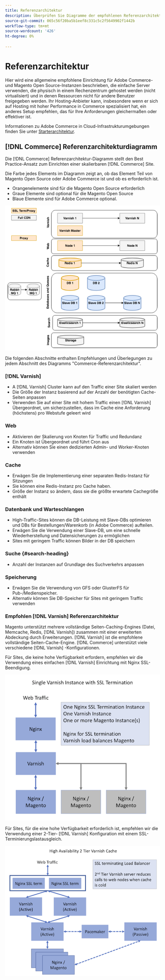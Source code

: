 ```yaml
---
title: Referenzarchitektur
description: Überprüfen Sie Diagramme der empfohlenen Referenzarchitektur für Adobe Commerce- und Magento Open Source-Implementierungen.
source-git-commit: 065c56f20ba5b1eef8c331c5c2f5649902f1442b
workflow-type: tm+mt
source-wordcount: '426'
ht-degree: 0%

---
```



# Referenzarchitektur

Hier wird eine allgemeine empfohlene Einrichtung für Adobe Commerce- und Magento Open Source-Instanzen beschrieben, die einfache Server verwenden, die physisch in einem Rechenzentrum gehostet werden (nicht virtualisiert) und in denen Ressourcen nicht für andere Benutzer freigegeben werden. Ihr Hosting-Anbieter kann, insbesondere wenn er sich auf Hosting mit hoher Performance in Commerce spezialisiert hat, ein anderes Setup empfehlen, das für Ihre Anforderungen gleichermaßen oder effektiver ist.

Informationen zu Adobe Commerce in Cloud-Infrastrukturumgebungen finden Sie unter [Starterarchitektur](https://devdocs.magento.com/cloud/architecture/starter-architecture.html).

## [!DNL Commerce] Referenzarchitekturdiagramm

Die [!DNL Commerce] Referenzarchitektur-Diagramm stellt den Best Practice-Ansatz zum Einrichten einer skalierbaren [!DNL Commerce] Site.

Die Farbe jedes Elements im Diagramm zeigt an, ob das Element Teil von Magento Open Source oder Adobe Commerce ist und ob es erforderlich ist.

* Orangenelemente sind für die Magento Open Source erforderlich
* Graue Elemente sind optional für die Magento Open Source
* Blaue Elemente sind für Adobe Commerce optional.

![Architekturdiagramm für Commerce-Referenzen](../assets/performance/images/ref-architecture-2.3.png)

Die folgenden Abschnitte enthalten Empfehlungen und Überlegungen zu jedem Abschnitt des Diagramms &quot;Commerce-Referenzarchitektur&quot;.

### [!DNL Varnish]

* A [!DNL Varnish] Cluster kann auf den Traffic einer Site skaliert werden
* Die Größe der Instanz basierend auf der Anzahl der benötigten Cache-Seiten anpassen
* Verwenden Sie auf einer Site mit hohem Traffic einen [!DNL Varnish] Übergeordnet, um sicherzustellen, dass im Cache eine Anforderung (höchstens) pro Webstufe geleert wird

### Web

* Aktivieren der Skalierung von Knoten für Traffic und Redundanz
* Ein Knoten ist Übergeordnet und führt Cron aus
* Alternativ können Sie einen dedizierten Admin- und Worker-Knoten verwenden

### Cache

* Erwägen Sie die Implementierung einer separaten Redis-Instanz für Sitzungen
* Sie können eine Redis-Instanz pro Cache haben.
* Größe der Instanz so ändern, dass sie die größte erwartete Cachegröße enthält

### Datenbank und Warteschlangen

* High-Traffic-Sites können die DB-Leistung mit Slave-DBs optimieren und DBs für Bestellungen/Warenkorb (in Adobe Commerce) aufteilen.
* Erwägen Sie die Verwendung einer Slave-DB, um eine schnelle Wiederherstellung und Datensicherungen zu ermöglichen
* Sites mit geringem Traffic können Bilder in der DB speichern

### Suche {#search-heading}

* Anzahl der Instanzen auf Grundlage des Suchverkehrs anpassen

### Speicherung

* Erwägen Sie die Verwendung von GFS oder GlusterFS für Pub-/Medienspeicher.
* Alternativ können Sie DB-Speicher für Sites mit geringem Traffic verwenden

### Empfohlen [!DNL Varnish] Referenzarchitektur

Magento unterstützt mehrere vollständige Seiten-Caching-Engines (Datei, Memcache, Redis, [!DNL Varnish]) zusammen mit einer erweiterten Abdeckung durch Erweiterungen. [!DNL Varnish] ist die empfohlene vollständige Seiten-Cache-Engine.  [!DNL Commerce] unterstützt viele verschiedene [!DNL Varnish] -Konfigurationen.

Für Sites, die keine hohe Verfügbarkeit erfordern, empfehlen wir die Verwendung eines einfachen [!DNL Varnish] Einrichtung mit Nginx SSL-Beendigung.

![Einfach [!DNL Varnish] Konfiguration mit SSL-Beendigung](../assets/performance/images/single-varnish-with-ssl-termination.png)

Für Sites, für die eine hohe Verfügbarkeit erforderlich ist, empfehlen wir die Verwendung einer 2-Tier- [!DNL Varnish] Konfiguration mit einem SSL-Terminierungslastausgleich.

![Zweistufige hohe Verfügbarkeit [!DNL Varnish] Konfiguration mit SSL-terminiertem Lastenausgleich](../assets/performance/images/ha-2-tier-varnish-with-ssl-term-load-balancer.png)
